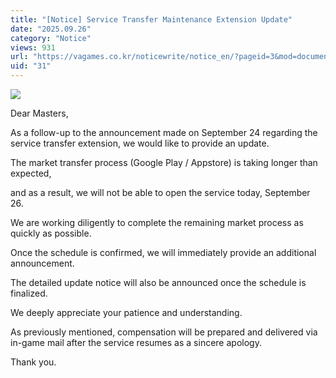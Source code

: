 ```yaml
---
title: "[Notice] Service Transfer Maintenance Extension Update"
date: "2025.09.26"
category: "Notice"
views: 931
url: "https://vagames.co.kr/noticewrite/notice_en/?pageid=3&mod=document&uid=31"
uid: "31"
---
```


![](/images/news/live/en/31-4c00437a.png)  
  
  
Dear Masters,  
  
  
  
  
  
As a follow-up to the announcement made on September 24 regarding the service transfer extension, we would like to provide an update.  
  
  
  
  
  
The market transfer process (Google Play / Appstore) is taking longer than expected,  
  
  
and as a result, we will not be able to open the service today, September 26.  
  
  
  
  
  
We are working diligently to complete the remaining market process as quickly as possible.  
  
  
Once the schedule is confirmed, we will immediately provide an additional announcement.  
  
  
The detailed update notice will also be announced once the schedule is finalized.  
  
  
  
  
  
We deeply appreciate your patience and understanding.  
  
  
As previously mentioned, compensation will be prepared and delivered via in-game mail after the service resumes as a sincere apology.  
  
  
  
  
  
Thank you.